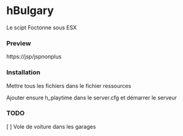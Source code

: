 # hBulgary
Le scipt Foctonne sous ESX

### Preview
https://jsp/jspnonplus

### Installation
Mettre tous les fichiers dans le fichier ressources

Ajouter ensure h_playtime dans le server.cfg et démarrer le serveur



### TODO
[ ] Vole de voiture dans les garages
